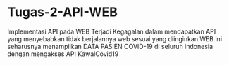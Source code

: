 # Tugas-2-API-WEB
Implementasi API pada WEB
Terjadi Kegagalan dalam mendapatkan API yang menyebabkan tidak berjalannya web sesuai yang diinginkan
WEB ini seharusnya menampilkan DATA PASIEN COVID-19 di seluruh indonesia dengan mengakses API KawalCovid19
